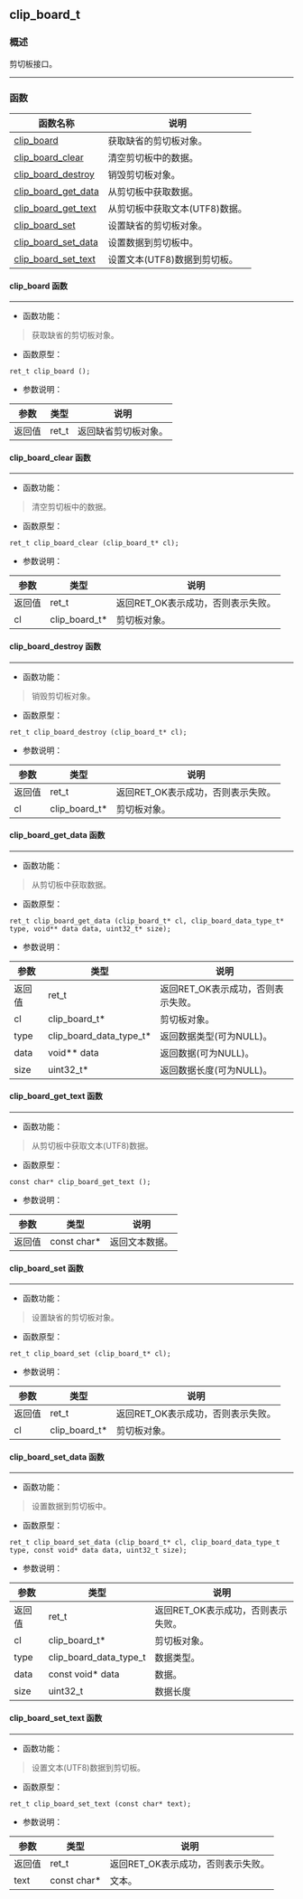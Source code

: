 ## clip\_board\_t
### 概述
 剪切板接口。

----------------------------------
### 函数
<p id="clip_board_t_methods">

| 函数名称 | 说明 | 
| -------- | ------------ | 
| <a href="#clip_board_t_clip_board">clip\_board</a> | 获取缺省的剪切板对象。 |
| <a href="#clip_board_t_clip_board_clear">clip\_board\_clear</a> | 清空剪切板中的数据。 |
| <a href="#clip_board_t_clip_board_destroy">clip\_board\_destroy</a> | 销毁剪切板对象。 |
| <a href="#clip_board_t_clip_board_get_data">clip\_board\_get\_data</a> | 从剪切板中获取数据。 |
| <a href="#clip_board_t_clip_board_get_text">clip\_board\_get\_text</a> | 从剪切板中获取文本(UTF8)数据。 |
| <a href="#clip_board_t_clip_board_set">clip\_board\_set</a> | 设置缺省的剪切板对象。 |
| <a href="#clip_board_t_clip_board_set_data">clip\_board\_set\_data</a> | 设置数据到剪切板中。 |
| <a href="#clip_board_t_clip_board_set_text">clip\_board\_set\_text</a> | 设置文本(UTF8)数据到剪切板。 |
#### clip\_board 函数
-----------------------

* 函数功能：

> <p id="clip_board_t_clip_board"> 获取缺省的剪切板对象。



* 函数原型：

```
ret_t clip_board ();
```

* 参数说明：

| 参数 | 类型 | 说明 |
| -------- | ----- | --------- |
| 返回值 | ret\_t | 返回缺省剪切板对象。 |
#### clip\_board\_clear 函数
-----------------------

* 函数功能：

> <p id="clip_board_t_clip_board_clear"> 清空剪切板中的数据。



* 函数原型：

```
ret_t clip_board_clear (clip_board_t* cl);
```

* 参数说明：

| 参数 | 类型 | 说明 |
| -------- | ----- | --------- |
| 返回值 | ret\_t | 返回RET\_OK表示成功，否则表示失败。 |
| cl | clip\_board\_t* | 剪切板对象。 |
#### clip\_board\_destroy 函数
-----------------------

* 函数功能：

> <p id="clip_board_t_clip_board_destroy"> 销毁剪切板对象。



* 函数原型：

```
ret_t clip_board_destroy (clip_board_t* cl);
```

* 参数说明：

| 参数 | 类型 | 说明 |
| -------- | ----- | --------- |
| 返回值 | ret\_t | 返回RET\_OK表示成功，否则表示失败。 |
| cl | clip\_board\_t* | 剪切板对象。 |
#### clip\_board\_get\_data 函数
-----------------------

* 函数功能：

> <p id="clip_board_t_clip_board_get_data"> 从剪切板中获取数据。



* 函数原型：

```
ret_t clip_board_get_data (clip_board_t* cl, clip_board_data_type_t* type, void** data data, uint32_t* size);
```

* 参数说明：

| 参数 | 类型 | 说明 |
| -------- | ----- | --------- |
| 返回值 | ret\_t | 返回RET\_OK表示成功，否则表示失败。 |
| cl | clip\_board\_t* | 剪切板对象。 |
| type | clip\_board\_data\_type\_t* | 返回数据类型(可为NULL)。 |
| data | void** data | 返回数据(可为NULL)。 |
| size | uint32\_t* | 返回数据长度(可为NULL)。 |
#### clip\_board\_get\_text 函数
-----------------------

* 函数功能：

> <p id="clip_board_t_clip_board_get_text"> 从剪切板中获取文本(UTF8)数据。



* 函数原型：

```
const char* clip_board_get_text ();
```

* 参数说明：

| 参数 | 类型 | 说明 |
| -------- | ----- | --------- |
| 返回值 | const char* | 返回文本数据。 |
#### clip\_board\_set 函数
-----------------------

* 函数功能：

> <p id="clip_board_t_clip_board_set"> 设置缺省的剪切板对象。



* 函数原型：

```
ret_t clip_board_set (clip_board_t* cl);
```

* 参数说明：

| 参数 | 类型 | 说明 |
| -------- | ----- | --------- |
| 返回值 | ret\_t | 返回RET\_OK表示成功，否则表示失败。 |
| cl | clip\_board\_t* | 剪切板对象。 |
#### clip\_board\_set\_data 函数
-----------------------

* 函数功能：

> <p id="clip_board_t_clip_board_set_data"> 设置数据到剪切板中。



* 函数原型：

```
ret_t clip_board_set_data (clip_board_t* cl, clip_board_data_type_t type, const void* data data, uint32_t size);
```

* 参数说明：

| 参数 | 类型 | 说明 |
| -------- | ----- | --------- |
| 返回值 | ret\_t | 返回RET\_OK表示成功，否则表示失败。 |
| cl | clip\_board\_t* | 剪切板对象。 |
| type | clip\_board\_data\_type\_t | 数据类型。 |
| data | const void* data | 数据。 |
| size | uint32\_t | 数据长度 |
#### clip\_board\_set\_text 函数
-----------------------

* 函数功能：

> <p id="clip_board_t_clip_board_set_text"> 设置文本(UTF8)数据到剪切板。



* 函数原型：

```
ret_t clip_board_set_text (const char* text);
```

* 参数说明：

| 参数 | 类型 | 说明 |
| -------- | ----- | --------- |
| 返回值 | ret\_t | 返回RET\_OK表示成功，否则表示失败。 |
| text | const char* | 文本。 |

